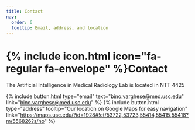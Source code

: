 ```yaml
---
title: Contact
nav:
  order: 6
  tooltip: Email, address, and location
---
```


# {% include icon.html icon="fa-regular fa-envelope" %}Contact

The Artificial Intelligence in Medical Radiology Lab is located in NTT 4425


{%
  include button.html
  type="email"
  text="bino.varghese@med.usc.edu"
  link="bino.varghese@med.usc.edu"
%}
{%
  include button.html
  type="address"
  tooltip="Our location on Google Maps for easy navigation"
  link="https://maps.usc.edu/?id=1928#!ct/53722,53723,55414,55415,55418?m/556826?s/no"
%}

